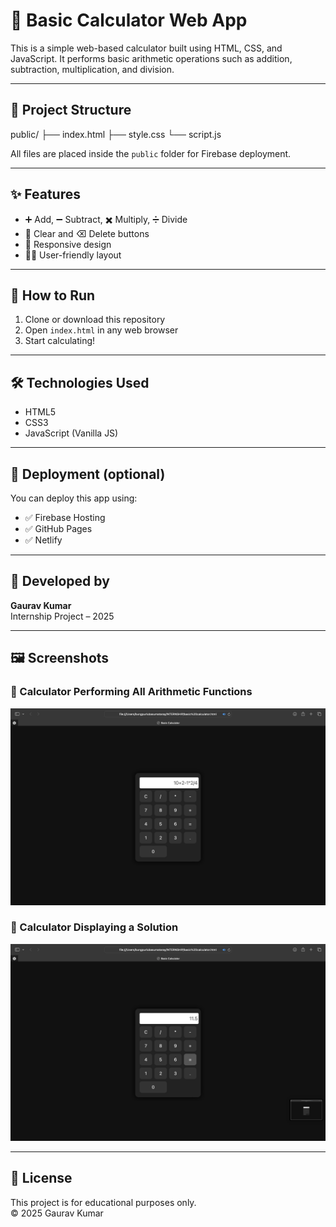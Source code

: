 # 🔢 Basic Calculator Web App

This is a simple web-based calculator built using HTML, CSS, and JavaScript. It performs basic arithmetic operations such as addition, subtraction, multiplication, and division.

---

## 📁 Project Structure
public/
├── index.html
├── style.css
└── script.js


All files are placed inside the `public` folder for Firebase deployment.

---

## ✨ Features

- ➕ Add, ➖ Subtract, ✖️ Multiply, ➗ Divide  
- 🔄 Clear and ⌫ Delete buttons  
- 📱 Responsive design  
- 🧑‍💻 User-friendly layout

---

## 🚀 How to Run

1. Clone or download this repository  
2. Open `index.html` in any web browser  
3. Start calculating!

---

## 🛠️ Technologies Used

- HTML5  
- CSS3  
- JavaScript (Vanilla JS)

---

## 📂 Deployment (optional)

You can deploy this app using:

- ✅ Firebase Hosting  
- ✅ GitHub Pages  
- ✅ Netlify

---

## 👤 Developed by

**Gaurav Kumar**  
Internship Project – 2025

---

## 🖼️ Screenshots

### 🔢 Calculator Performing All Arithmetic Functions  
![Calculator Functions](screenshots/calulator%20performing%20all%20arthmetic%20functions.png)

### 🧮 Calculator Displaying a Solution  
![Calculator Solution](screenshots/calculator%20solution.png)

---

## 📄 License

This project is for educational purposes only.  
© 2025 Gaurav Kumar


